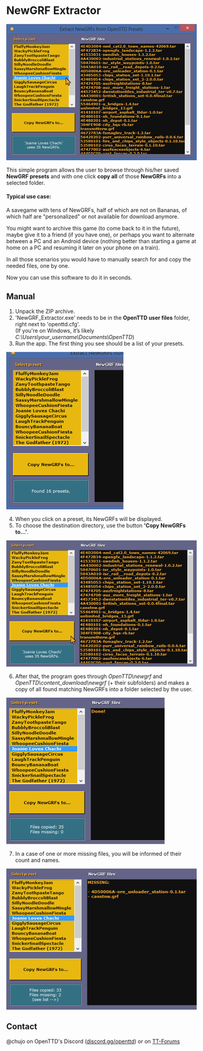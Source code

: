 # NewGRF Extractor

![Example.](/_readme/overview.png)

This simple program allows the user to browse through his/her saved **NewGRF presets** and with one click **copy all** of those **NewGRFs** into a selected folder.



#### Typical use case:
A savegame with tens of NewGRFs, half of which are not on Bananas, of which half are "personalized" or not available for download anymore.

You might want to archive this game (to come back to it in the future), maybe give it to a friend (if you have one), or perhaps you want to alternate between a PC and an Android device (nothing better than starting a game at home on a PC and resuming it later on your phone on a train).

In all those scenarios you would have to manually search for and copy the needed files, one by one.

Now you can use this software to do it in seconds.

## Manual

1. Unpack the ZIP archive.
2. 'NewGRF_Extractor.exe' needs to be in the **OpenTTD user files** folder, right next to 'openttd.cfg'.<br />
   (If you're on Windows, it’s likely _C:\Users\your_username\Documents\OpenTTD_)
4. Run the app. The first thing you see should be a list of your presets.

![Step 1](/_readme/1.png)

4. When you click on a preset, its NewGRFs will be displayed.
5. To choose the destination directory, use the button **'Copy NewGRFs to...'**.

![Step 2](/_readme/2.png)

6. After that, the program goes through _OpenTTD\newgrf_ and _OpenTTD\content_download\newgrf_ (+ their subfolders) and makes a copy of all found matching NewGRFs into a folder selected by the user.

![Step 3](/_readme/3.png)

7. In a case of one or more missing files, you will be informed of their count and names.

![Step 4](/_readme/4.png)


## Contact

@chujo on OpenTTD's Discord ([discord.gg/openttd](https://discord.gg/openttd))
or on [TT-Forums](https://www.tt-forums.net/viewtopic.php?t=91471)
